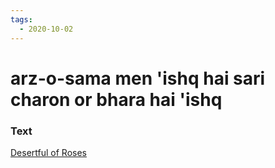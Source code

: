 ```yaml
---
tags:
  - 2020-10-02
---
```

# arz-o-sama men 'ishq hai sari charon or bhara hai 'ishq

### Text
[Desertful of Roses](http://www.columbia.edu/itc/mealac/pritchett/00garden/16c/1659/index_1659.html)

